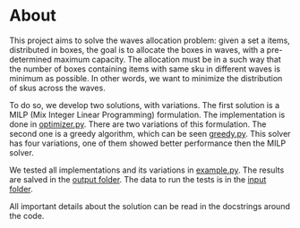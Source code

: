 # About

This project aims to solve the waves allocation problem: given a set a items, distributed in boxes, the goal is to allocate the boxes in waves, with a pre-determined maximum capacity. The allocation must be in a such way that the number of boxes containing items with same sku in different waves is minimum as possible. In other words, we want to minimize the distribution of skus across the waves. 

To do so, we develop two solutions, with variations. The first solution is a MILP (Mix Integer Linear Programming) formulation. The implementation is done in [optimizer.py](waves_op/optimization/milp/optimizer.py). There are two variations of this formulation. The second one is a greedy algorithm, which can be seen [greedy.py](waves_op/optimization/heuristic/greedy.py). This solver has four variations, one of them showed better performance then the MILP solver.

We tested all implementations and its variations in [example.py](waves_op/example.py). The results are salved in the [output folder](data/outputs). The data to run the tests is in the [input folder](data/inputs).

All important details about the solution can be read in the docstrings around the code. 
